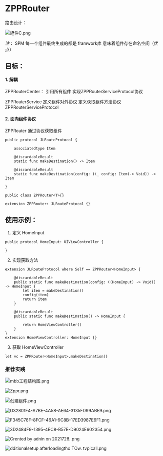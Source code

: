 # ZPPRouter

路由设计：

![絕件C.png](https://upload-images.jianshu.io/upload_images/11285123-eea1e90a109092d5.png?imageMogr2/auto-orient/strip%7CimageView2/2/w/1240)


*注*： SPM 每一个组件最终生成的都是 framwork库 意味着组件存在命名空间（优点）


## 目标：
 
#### 1. 解耦

ZPPRouterCenter：
 引用所有组件 
实现ZPPRouterServiceProtocol协议


ZPPRouterService
定义组件对外协议
定义获取组件方法协议ZPPRouterServiceProtocol

#### 2. 面向组件协议
ZPPRouter 通过协议获取组件
```
public protocol JLRouteProtocol {
    
    associatedtype Item
    
    @discardableResult
    static func makeDestination() -> Item
    
    @discardableResult
    static func makeDestination(config: ((_ config: Item)-> Void)) -> Item

}

```
```
public class ZPPRouter<T>{}

extension ZPPRouter: JLRouteProtocol {}
```

## 使用示例：
1. 定义 HomeInput
```
public protocol HomeInput: UIViewController {
    
}

```

2. 实现获取方法
```
extension JLRouteProtocol where Self == ZPPRouter<HomeInput> {
    
    @discardableResult
    public static func makeDestination(config: ((HomeInput) -> Void)) -> HomeInput {
        let item = makeDestination()
        config(item)
        return item
    }
    
    @discardableResult
    public static func makeDestination() -> HomeInput {
        
        return HomeViewController()
    }
}
extension HomeViewController: HomeInput {}

```

3. 获取 HomeViewController 
```
let vc = ZPPRouter<HomeInput>.makeDestination()
```

### 推荐实践

![mbb工程结构图.png](https://upload-images.jianshu.io/upload_images/11285123-3f32a36f92bf5b2c.png?imageMogr2/auto-orient/strip%7CimageView2/2/w/1240)

![Zppr.png](https://upload-images.jianshu.io/upload_images/11285123-02522ac78d4192b8.png?imageMogr2/auto-orient/strip%7CimageView2/2/w/1240)

![创建组件.png](https://upload-images.jianshu.io/upload_images/11285123-2497a738f1a3bf59.png?imageMogr2/auto-orient/strip%7CimageView2/2/w/1240)

![D32801F4-A7BE-4A58-AE64-3135FD99ABE9.png](https://upload-images.jianshu.io/upload_images/11285123-c9682d2d16a53d96.png?imageMogr2/auto-orient/strip%7CimageView2/2/w/1240)

![F345C78F-8FCF-46A1-9C8B-17ED3987E6F1.png](https://upload-images.jianshu.io/upload_images/11285123-3ac1004484b04861.png?imageMogr2/auto-orient/strip%7CimageView2/2/w/1240)

![3D2484F9-1395-4EC8-B57E-D9024E602354.png](https://upload-images.jianshu.io/upload_images/11285123-ea2c4d3e1b7cbf44.png?imageMogr2/auto-orient/strip%7CimageView2/2/w/1240)

![Crented by adnin on 2021728..png](https://upload-images.jianshu.io/upload_images/11285123-ff057450f14e7c58.png?imageMogr2/auto-orient/strip%7CimageView2/2/w/1240)

![dditionalsetup afterloadingtho TOw. tvpicall.png](https://upload-images.jianshu.io/upload_images/11285123-4ed0137e003e11d8.png?imageMogr2/auto-orient/strip%7CimageView2/2/w/1240)
